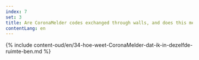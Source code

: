 ```yaml
---
index: 7
set: 3
title: Are CoronaMelder codes exchanged through walls, and does this mean I can get a notification? 
contentLang: en
---
```

{% include content-oud/en/34-hoe-weet-CoronaMelder-dat-ik-in-dezelfde-ruimte-ben.md %}
